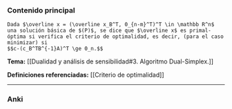 ### Contenido principal

```ad-Formal
Dada $\overline x = (\overline x_B^T, 0_{n-m}^T)^T \in \mathbb R^n$ una solución básica de $(P)$, se dice que $\overline x$ es primal-óptima si verifica el criterio de optimalidad, es decir, (para el caso minimizar) si
$$c-(c_B^TB^{-1}A)^T \ge 0_n.$$
```

**Tema:** [[Dualidad y análisis de sensibilidad#3. Algoritmo Dual-Simplex.]]

**Definiciones referenciadas:** [[Criterio de optimalidad]]

---
### Anki
